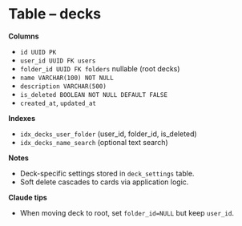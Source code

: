 # Table – decks

**Columns**
- `id UUID PK`
- `user_id UUID FK users`
- `folder_id UUID FK folders` nullable (root decks)
- `name VARCHAR(100) NOT NULL`
- `description VARCHAR(500)`
- `is_deleted BOOLEAN NOT NULL DEFAULT FALSE`
- `created_at`, `updated_at`

**Indexes**
- `idx_decks_user_folder` (user_id, folder_id, is_deleted)
- `idx_decks_name_search` (optional text search)

**Notes**
- Deck-specific settings stored in `deck_settings` table.
- Soft delete cascades to cards via application logic.

**Claude tips**
- When moving deck to root, set `folder_id=NULL` but keep `user_id`.
